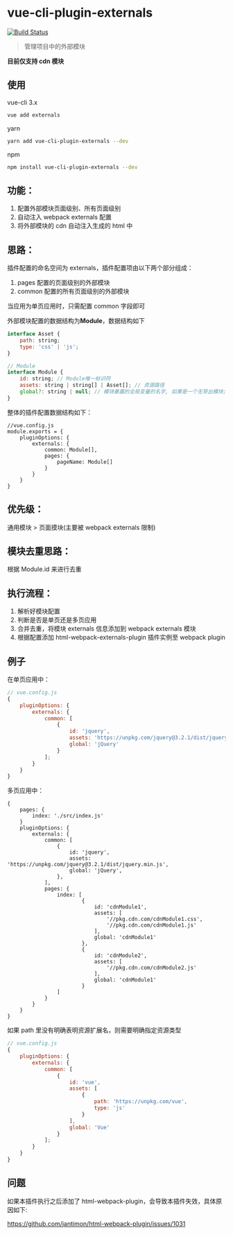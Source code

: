 # vue-cli-plugin-externals

[![Build Status](https://travis-ci.com/longshihui/vue-cli-plugin-externals.svg?branch=master)](https://travis-ci.com/longshihui/vue-cli-plugin-externals)

> 管理项目中的外部模块

**目前仅支持 cdn 模块**

## 使用

vue-cli 3.x

```bash
vue add externals
```

yarn

```bash
yarn add vue-cli-plugin-externals --dev
```

npm

```bash
npm install vue-cli-plugin-externals --dev
```

## 功能：

1. 配置外部模块页面级别、所有页面级别
2. 自动注入 webpack externals 配置
3. 将外部模块的 cdn 自动注入生成的 html 中

## 思路：

插件配置的命名空间为 externals，插件配置项由以下两个部分组成：

1. pages 配置的页面级别的外部模块
2. common 配置的所有页面级别的外部模块

当应用为单页应用时，只需配置 common 字段即可

外部模块配置的数据结构为**Module**，数据结构如下

```javascript
interface Asset {
    path: string;
    type: 'css' | 'js';
}

// Module
interface Module {
    id: string; // Module唯一标识符
    assets: string | string[] | Asset[]; // 资源路径
    global?: string | null; // 模块暴露的全局变量的名字, 如果是一个无导出模块; 请设置一个null，或者移除此配置项
}
```

整体的插件配置数据结构如下：

```nodejs
//vue.config.js
module.exports = {
    pluginOptions: {
        externals: {
            common: Module[],
            pages: {
                pageName: Module[]
            }
        }
    }
}
```

## 优先级：

通用模块 > 页面摸块(主要被 webpack externals 限制)

## 模块去重思路：

根据 Module.id 来进行去重

## 执行流程：

1. 解析好模块配置
2. 判断是否是单页还是多页应用
3. 合并去重，将模块 externals 信息添加到 webpack externals 模块
4. 根据配置添加 html-webpack-externals-plugin 插件实例至 webpack plugin

## 例子

在单页应用中：

```javascript
// vue.config.js
{
    pluginOptions: {
        externals: {
            common: [
                {
                    id: 'jquery',
                    assets: 'https://unpkg.com/jquery@3.2.1/dist/jquery.min.js',
                    global: 'jQuery'
                }
            ];
        }
    }
}
```

多页应用中：

```
{
    pages: {
        index: './src/index.js'
    }
    pluginOptions: {
        externals: {
            common: [
                {
                    id: 'jquery',
                    assets: 'https://unpkg.com/jquery@3.2.1/dist/jquery.min.js',
                    global: 'jQuery',
                },
            ],
            pages: {
                index: [
                        {
                            id: 'cdnModule1',
                            assets: [
                                '//pkg.cdn.com/cdnModule1.css',
                                '//pkg.cdn.com/cdnModule1.js'
                            ],
                            global: 'cdnModule1'
                        },
                        {
                            id: 'cdnModule2',
                            assets: [
                                '//pkg.cdn.com/cdnModule2.js'
                            ],
                            global: 'cdnModule1'
                        }
                ]
            }
        }
    }
}
```

如果 path 里没有明确表明资源扩展名，则需要明确指定资源类型

```javascript
// vue.config.js
{
    pluginOptions: {
        externals: {
            common: [
                {
                    id: 'vue',
                    assets: [
                        {
                            path: 'https://unpkg.com/vue',
                            type: 'js'
                        }
                    ],
                    global: 'Vue'
                }
            ];
        }
    }
}
```

## 问题

如果本插件执行之后添加了 html-webpack-plugin，会导致本插件失效，具体原因如下:

https://github.com/jantimon/html-webpack-plugin/issues/1031
